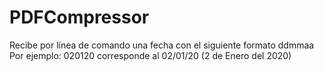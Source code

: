 # PDFCompressor
Recibe por línea de comando una fecha con el siguiente formato ddmmaa
Por ejemplo: 020120 corresponde al 02/01/20 (2 de Enero del 2020)
